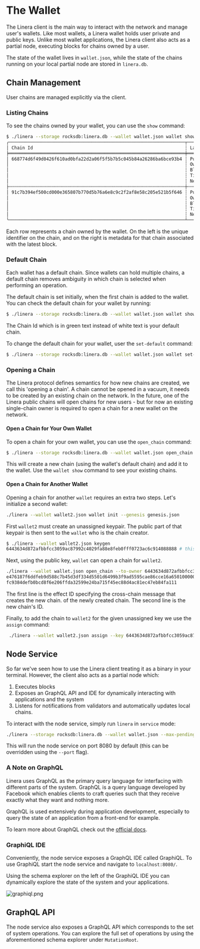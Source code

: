 # The Wallet

The Linera client is the main way to interact with the network and manage
user's wallets. Like most wallets, a Linera wallet holds user private and
public keys. Unlike most wallet applications, the Linera client also acts as a
partial node, executing blocks for chains owned by a user.

The state of the wallet lives in `wallet.json`, while the state of the chains
running on your local partial node are stored in `linera.db`.

## Chain Management

User chains are managed explicitly via the client.

### Listing Chains

To see the chains owned by your wallet, you can use the `show` command:

```bash
$ ./linera --storage rocksdb:linera.db --wallet wallet.json wallet show
╭──────────────────────────────────────────────────────────────────┬──────────────────────────────────────────────────────────────────────────────────────╮
│ Chain Id                                                         ┆ Latest Block                                                                         │
╞══════════════════════════════════════════════════════════════════╪══════════════════════════════════════════════════════════════════════════════════════╡
│ 668774d6f49d0426f610ad0bfa22d2a06f5f5b7b5c045b84a26286ba6bce93b4 ┆ Public Key:         3812c2bf764e905a3b130a754e7709fe2fc725c0ee346cb15d6d261e4f30b8f1 │
│                                                                  ┆ Owner:              c9a538585667076981abfe99902bac9f4be93714854281b652d07bb6d444cb76 │
│                                                                  ┆ Block Hash:         -                                                                │
│                                                                  ┆ Timestamp:          2023-04-10 13:52:20.820840                                       │
│                                                                  ┆ Next Block Height:  0                                                                │
├╌╌╌╌╌╌╌╌╌╌╌╌╌╌╌╌╌╌╌╌╌╌╌╌╌╌╌╌╌╌╌╌╌╌╌╌╌╌╌╌╌╌╌╌╌╌╌╌╌╌╌╌╌╌╌╌╌╌╌╌╌╌╌╌╌╌┼╌╌╌╌╌╌╌╌╌╌╌╌╌╌╌╌╌╌╌╌╌╌╌╌╌╌╌╌╌╌╌╌╌╌╌╌╌╌╌╌╌╌╌╌╌╌╌╌╌╌╌╌╌╌╌╌╌╌╌╌╌╌╌╌╌╌╌╌╌╌╌╌╌╌╌╌╌╌╌╌╌╌╌╌╌╌┤
│ 91c7b394ef500cd000e365807b770d5b76a6e8c9c2f2af8e58c205e521b5f646 ┆ Public Key:         29c19718a26cb0d5c1d28102a2836442f53e3184f33b619ff653447280ccba1a │
│                                                                  ┆ Owner:              efe0f66451f2f15c33a409dfecdf76941cf1e215c5482d632c84a2573a1474e8 │
│                                                                  ┆ Block Hash:         51605cad3f6a210183ac99f7f6ef507d0870d0c3a3858058034cfc0e3e541c13 │
│                                                                  ┆ Timestamp:          2023-04-10 13:52:21.885221                                       │
│                                                                  ┆ Next Block Height:  1                                                                │
╰──────────────────────────────────────────────────────────────────┴──────────────────────────────────────────────────────────────────────────────────────╯

```

Each row represents a chain owned by the wallet. On the left is the unique
identifier on the chain, and on the right is metadata for that chain associated
with the latest block.

### Default Chain

Each wallet has a default chain. Since wallets can hold multiple chains, a
default chain removes ambiguity in which chain is selected when performing an
operation.

The default chain is set initially, when the first chain is added to the wallet.
You can check the default chain for your wallet by running:

```bash
$ ./linera --storage rocksdb:linera.db --wallet wallet.json wallet show
```

The Chain Id which is in green text instead of white text is your default chain.

To change the default chain for your wallet, user the `set-default` command:

```bash
$ ./linera --storage rocksdb:linera.db --wallet wallet.json wallet set-default <chain-id>
```

### Opening a Chain

The Linera protocol defines semantics for how new chains are created, we call
this 'opening a chain'. A chain cannot be opened in a vacuum, it needs to be
created by an existing chain on the network. In the future, one of the Linera
public chains will open chains for new users - but for now an existing
single-chain owner is required to open a chain for a new wallet on the network.

#### Open a Chain for Your Own Wallet

To open a chain for your own wallet, you can use the `open_chain` command:

```bash
$ ./linera --storage rocksdb:linera.db --wallet wallet.json open_chain
```

This will create a new chain (using the wallet's default chain) and add it to
the wallet. Use the `wallet show` command to see your existing chains.

#### Open a Chain for Another Wallet

Opening a chain for another `wallet` requires an extra two steps.
Let's initialize a second wallet:

```bash
./linera --wallet wallet2.json wallet init --genesis genesis.json
```

First `wallet2` must create an unassigned keypair. The public part of that keypair
is then sent to the `wallet` who is the chain creator.

```bash
$ ./linera --wallet wallet2.json keygen
6443634d872afbbfcc3059ac87992c4029fa88e8feb0fff0723ac6c914088888 # this is the public key for the unassigned keypair
```

Next, using the public key, `wallet` can open a chain for `wallet2`.

```bash
./linera --wallet wallet.json open_chain --to-owner 6443634d872afbbfcc3059ac87992c4029fa88e8feb0fff0723ac6c914088888
e476187f6ddfeb9d588c7b45d3df334d5501d6499b3f9ad5595cae86cce16a65010000000000000000000000
fc9384defb0bcd8f6e206ffda32599e24ba715f45ec88d4ac81ec47eb84fa111
```

The first line is the effect ID specifying the cross-chain message that creates the new
chain. of the newly created chain. The second line is the new chain's ID.

Finally, to add the chain to `wallet2` for the given unassigned key we use
the `assign` command:

```bash
 ./linera --wallet wallet2.json assign --key 6443634d872afbbfcc3059ac87992c4029fa88e8feb0fff0723ac6c914088888 --effect-id e476187f6ddfeb9d588c7b45d3df334d5501d6499b3f9ad5595cae86cce16a65010000000000000000000000
```

## Node Service

So far we've seen how to use the Linera client treating it as a binary
in your terminal. However, the client also acts as a partial node which:

1. Executes blocks
2. Exposes an GraphQL API and IDE for dynamically interacting with applications
   and the system
3. Listens for notifications from validators and automatically updates local
   chains.

To interact with the node service, simply run `linera` in `service` mode:

```bash
./linera --storage rocksdb:linera.db --wallet wallet.json --max-pending-messages 10000 service
```

This will run the node service on port 8080 by default (this can be overridden
using the `--port` flag).

### A Note on GraphQL

Linera uses GraphQL as the primary query language for interfacing with different
parts of the system. GraphQL is a query language developed by Facebook which
enables clients to craft queries such that they receive exactly what they want
and nothing more.

GraphQL is used extensively during application development, especially to query
the state of an application from a front-end for example.

To learn more about GraphQL check out
the [official docs](https://graphql.org/learn/).

### GraphiQL IDE

Conveniently, the node service exposes a GraphQL IDE called GraphiQL. To use
GraphiQL start the node service and navigate to `localhost:8080/`.

Using the schema explorer on the left of the GraphiQL IDE you can dynamically
explore the state of the system and your applications.

![graphiql.png](graphiql.png)

## GraphQL API

The node service also exposes a GraphQL API which corresponds to the set of
system operations. You can explore the full set of operations by using the
aforementioned schema explorer under `MutationRoot`.
